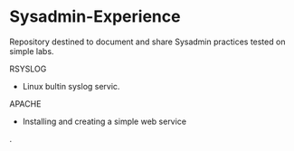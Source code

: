 # Sysadmin-Experience

Repository destined to document and share Sysadmin practices tested on simple labs.


RSYSLOG
  - Linux bultin syslog servic.

APACHE
  - Installing and creating a simple web service











.
